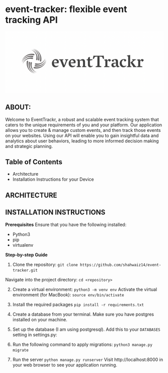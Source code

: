 # event-tracker: flexible event tracking API

![Image Description](img/logo.png)

## ABOUT:

Welcome to EventTrackr, a robust and scalable event tracking system that caters to the unique requirements of you and your platform. Our application allows you to create & manage custom events, and then track those events on your websites. Using our API will enable you to gain insightful data and analytics about user behaviors, leading to more informed decision making and strategic planning.

## Table of Contents

- Architecture
- Installation Instructions for your Device

## ARCHITECTURE


## INSTALLATION INSTRUCTIONS

**Prerequisites**
Ensure that you have the following installed:
- Python3
- pip
- virtualenv

**Step-by-step Guide**
1. Clone the repository:
```git clone https://github.com/shahwaiz14/event-tracker.git```

Navigate into the project directory:
```cd <repository>```

2. Create a virtual environment:
```python3 -m venv env```
Activate the virtual environment (for MacBook):
```source env/bin/activate```

3. Install the required packages
```pip install -r requirements.txt```

4. Create a database from your terminal. Make sure you have postgres installed on your machine.

5. Set up the database (I am using postgresql). Add this to your `DATABASES` setting in settings.py:

6. Run the following command to apply migrations:
```python3 manage.py migrate```

7. Run the server
```python manage.py runserver```
Visit http://localhost:8000 in your web browser to see your application running.

